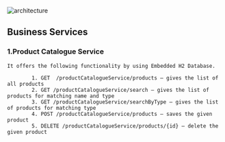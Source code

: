 
![architecture](https://cloud.githubusercontent.com/assets/20100300/16337672/e80b2d7c-39dc-11e6-8918-b5b1df9499d9.JPG)

## Business Services
### 1.Product Catalogue Service

	It offers the following functionality by using Embedded H2 Database.
    
        	1. GET  /productCatalogueService/products – gives the list of all products
            2. GET /productCatalogueService/search – gives the list of products for matching name and type
            3. GET /productCatalogueService/searchByType – gives the list of products for matching type
            4. POST /productCatalogueService/products – saves the given product
            5. DELETE /productCatalogueService/products/{id} – delete the given product
